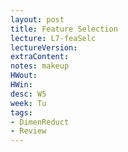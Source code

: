 ```yaml
---
layout: post
title: Feature Selection
lecture: L7-feaSelc
lectureVersion: 
extraContent:
notes: makeup
HWout:
HWin:
desc: W5
week: Tu
tags:
- DimenReduct
- Review
---
```

